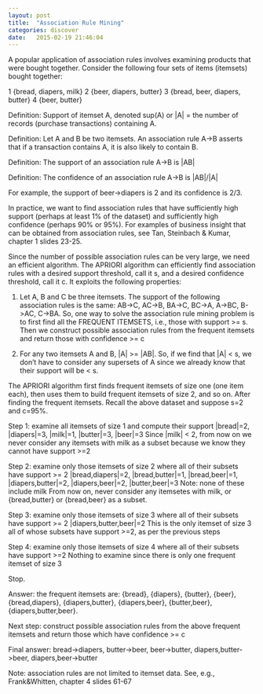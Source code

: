 ```yaml
---
layout: post
title:  "Association Rule Mining"
categories: discover
date:   2015-02-19 21:46:04
---
```


A popular application of association rules involves examining products that were bought together.  Consider the following four sets of items (itemsets) bought together:

1 {bread, diapers, milk}
2 {beer, diapers, butter}
3 {bread, beer, diapers, butter}
4 {beer, butter}

Definition: Support of itemset A, denoted sup(A) or |A| = the number of records (purchase transactions) containing A.

Definition: Let A and B be two itemsets.  An association rule A->B asserts that if a transaction contains A, it is also likely to contain B.

Definition: The support of an association rule A->B is |AB|

Definition: The confidence of an association rule A->B is |AB|/|A|

For example, the support of beer->diapers is 2 and its confidence is 2/3.

In practice, we want to find association rules that have sufficiently high support (perhaps at least 1% of the dataset) and sufficiently high confidence (perhaps 90% or 95%).  For examples of business insight that can be obtained from association rules, see Tan, Steinbach & Kumar, chapter 1 slides 23-25.

Since the number of possible association rules can be very large, we need an efficient algorithm.  The APRIORI algorithm can efficiently find association rules with a desired support threshold, call it s, and a desired confidence threshold, call it c.  It exploits the following properties:

1. Let A, B and C be three itemsets.  The support of the following association rules is the same: AB->C, AC->B, BA->C, BC->A, A->BC, B->AC, C->BA.  So, one way to solve the association rule mining problem is to first find all the FREQUENT ITEMSETS, i.e., those with support >= s.  Then we construct possible association rules from the frequent itemsets and return those with confidence >= c

2. For any two itemsets A and B, |A| >= |AB|.  So, if we find that |A| < s, we don’t have to consider any supersets of A since we already know that their support will be < s.

The APRIORI algorithm first finds frequent itemsets of size one (one item each), then uses them to build frequent itemsets of size 2, and so on.  After finding the frequent itemsets.  Recall the above dataset and suppose s=2 and c=95%.

Step 1: examine all itemsets of size 1 and compute their support
|bread|=2, |diapers|=3, |milk|=1, |butter|=3, |beer|=3
Since |milk| < 2, from now on we never consider any itemsets with milk as a subset because we know they cannot have support >=2

Step 2: examine only those itemsets of size 2 where all of their subsets have support >= 2
|bread,diapers|=2, |bread,butter|=1, |bread,beer|=1, |diapers,butter|=2, |diapers,beer|=2, |butter,beer|=3
Note: none of these include milk
From now on, never consider any itemsetes with milk, or {bread,butter} or {bread,beer} as a subset.

Step 3: examine only those itemsets of size 3 where all of their subsets have support >= 2
|diapers,butter,beer|=2
This is the only itemset of size 3 all of whose subsets have support >=2, as per the previous steps

Step 4: examine only those itemsets of size 4 where all of their subsets have support >=2 
Nothing to examine since there is only one frequent itemset of size 3

Stop.

Answer: the frequent itemsets are: {bread}, {diapers}, {butter}, {beer}, {bread,diapers}, {diapers,butter}, {diapers,beer}, {butter,beer}, {diapers,butter,beer}.

Next step: construct possible association rules from the above frequent itemsets and return those which have confidence >= c

Final answer: bread->diapers, butter->beer, beer->butter, diapers,butter->beer, diapers,beer->butter

Note: association rules are not limited to itemset data.  See, e.g., Frank&Whitten, chapter 4 slides 61-67
